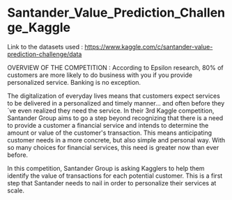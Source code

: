 # Santander_Value_Prediction_Challenge_Kaggle
Link to the datasets used : https://www.kaggle.com/c/santander-value-prediction-challenge/data

OVERVIEW OF THE COMPETITION : According to Epsilon research, 80% of customers are more likely to do business with you if you provide personalized service. Banking is no exception.

 The digitalization of everyday lives means that customers expect services to be delivered in a personalized and timely manner… and often before they´ve even realized they need the service. In their 3rd Kaggle competition, Santander Group aims to go a step beyond recognizing that there is a need to provide a customer a financial service and intends to determine the amount or value of the customer's transaction. This means anticipating customer needs in a more concrete, but also simple and personal way. With so many choices for financial services, this need is greater now than ever before.

 In this competition, Santander Group is asking Kagglers to help them identify the value of transactions for each potential customer. This is a first step that Santander needs to nail in order to personalize their services at scale.
